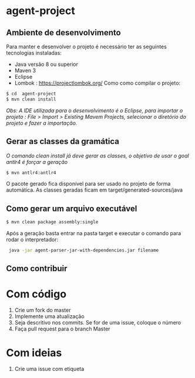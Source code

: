 # agent-project

## Ambiente de desenvolvimento

Para manter e desenvolver o projeto é necessário ter as seguintes tecnologias instaladas:

  - Java versão 8 ou superior 
  - Maven 3
  - Eclipse
  - Lombok : https://projectlombok.org/
Como como compilar o projeto:

```sh
$ cd  agent-project 
$ mvn clean install
```
_Obs: A IDE utilizada para o desenvolvimento é o Eclipse, para importar o projeto : File > Import > Existing Mavem Projects, selecionar o diretório do projeto e fazer a importação._

## Gerar as classes da gramática

_O comando clean install já deve gerar as classes, o objetivo de usar o goal antlr4 é forçar a geração_


```sh
$ mvn antlr4:antlr4 
```
O pacote gerado fica disponível para ser usado no projeto de forma automática. As classes geradas ficam em target/generated-sources/java 


## Como gerar um arquivo executável

```sh
$ mvn clean package assembly:single
```
Após a geração basta entrar na pasta target e executar o comando para rodar o interpretador:

```sh
 java -jar agent-parser-jar-with-dependencies.jar filename 
```

## Como contribuir 


# Com código

1. Crie um fork do master
2. Implemente uma atualização
3. Seja descritivo nos commits. Se for de uma issue, coloque o número
4. Faça pull request para o branch Master

# Com ideias

1. Crie uma issue com etiqueta





